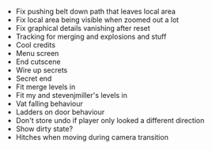 - Fix pushing belt down path that leaves local area
- Fix local area being visible when zoomed out a lot
- Fix graphical details vanishing after reset
- Tracking for merging and explosions and stuff
- Cool credits
- Menu screen
- End cutscene
- Wire up secrets
- Secret end
- Fit merge levels in
- Fit my and stevenjmiller's levels in
- Vat falling behaviour
- Ladders on door behaviour
- Don't store undo if player only looked a different direction
- Show dirty state?
- Hitches when moving during camera transition
